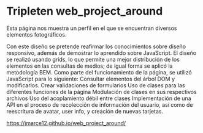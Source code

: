 # Tripleten web_project_around

Esta página nos muestra un perfil en el que se encuentran diversos elementos fotográficos.

Con este diseño se pretende reafirmar los conocimientos sobre diseño responsivo, además de demostrar lo aprendido sobre JavaScript.
El diseño se realizó usando grids, lo que permite una mejor distribución de los elementos en las consultas de medios; de igual forma se aplicó la metodología BEM.
Como parte del funcionamiento de la página, se utilizó JavaScript para lo siguiente:
Consultar elementos del árbol DOM y modificarlos.
Crear validaciones de formularios
Uso de clases para las diferentes funciones de la página
Modulación de clases en sus respectivos archivos
Uso del acoplamiento débil entre clases
Implementación de una API en el proceso de recolección de información del usuario, así como de reescritura de avatar, user info, y creación de nuevas tarjetas.

https://jmarce12.github.io/web_project_around/
